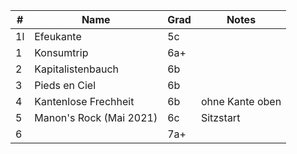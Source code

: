 | #    | Name                    | Grad | Notes           |
| ---- | ----------------------- | ---- | --------------- |
| 1l   | Efeukante               | 5c   |                 |
| 1    | Konsumtrip              | 6a+  |                 |
| 2    | Kapitalistenbauch       | 6b   |                 |
| 3    | Pieds en Ciel           | 6b   |                 |
| 4    | Kantenlose Frechheit    | 6b   | ohne Kante oben |
| 5    | Manon's Rock (Mai 2021) | 6c   | Sitzstart       |
| 6    |                         | 7a+  |                 |
